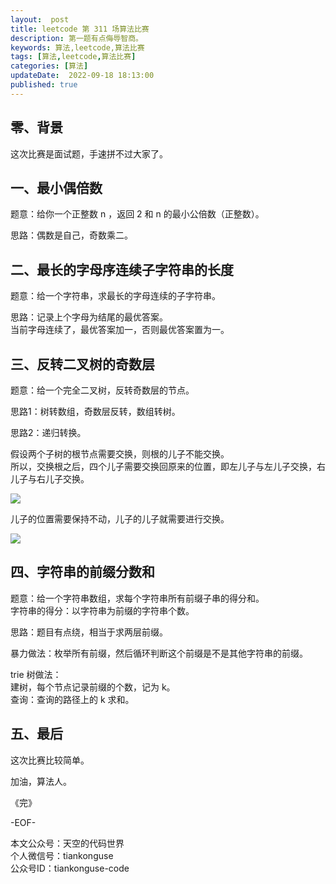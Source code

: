 ```yaml
---   
layout:  post  
title: leetcode 第 311 场算法比赛  
description: 第一题有点侮辱智商。  
keywords: 算法,leetcode,算法比赛  
tags: [算法,leetcode,算法比赛]    
categories: [算法]  
updateDate:  2022-09-18 18:13:00  
published: true  
---  
```



## 零、背景  


这次比赛是面试题，手速拼不过大家了。  


## 一、最小偶倍数  


题意：给你一个正整数 n ，返回 2 和 n 的最小公倍数（正整数）。  


思路：偶数是自己，奇数乘二。  


## 二、最长的字母序连续子字符串的长度  


题意：给一个字符串，求最长的字母连续的子字符串。  


思路：记录上个字母为结尾的最优答案。  
当前字母连续了，最优答案加一，否则最优答案置为一。  


## 三、反转二叉树的奇数层  


题意：给一个完全二叉树，反转奇数层的节点。  



思路1：树转数组，奇数层反转，数组转树。  


思路2：递归转换。   


假设两个子树的根节点需要交换，则根的儿子不能交换。  
所以，交换根之后，四个儿子需要交换回原来的位置，即左儿子与左儿子交换，右儿子与右儿子交换。  


![](https://res2022.tiankonguse.com/images/2022/09/18/001.png)



儿子的位置需要保持不动，儿子的儿子就需要进行交换。  



![](https://res2022.tiankonguse.com/images/2022/09/18/002.png)



## 四、字符串的前缀分数和  


题意：给一个字符串数组，求每个字符串所有前缀子串的得分和。  
字符串的得分：以字符串为前缀的字符串个数。  


思路：题目有点绕，相当于求两层前缀。  


暴力做法：枚举所有前缀，然后循环判断这个前缀是不是其他字符串的前缀。  


trie 树做法：  
建树，每个节点记录前缀的个数，记为 k。  
查询：查询的路径上的 k 求和。  




## 五、最后  


这次比赛比较简单。  




加油，算法人。  


《完》  


-EOF-  



本文公众号：天空的代码世界  
个人微信号：tiankonguse  
公众号ID：tiankonguse-code  
  

